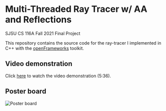 # Multi-Threaded Ray Tracer w/ AA and Reflections
SJSU CS 116A Fall 2021 Final Project

This repository contains the source code for the ray-tracer I implemented in C++ with the [openFrameworks](https://openframeworks.cc/) toolkit.
 
## Video demonstration
Click [here](https://photos.google.com/share/AF1QipOEs0AMgaAG-CiXq8diI9mO2CWGY4nXfHBK7_VtsLe1IBlnMLUrYHJD-OOO8zDpqw/photo/AF1QipMehiKZ2M9SILwxs0pELWECTPpzw_8gS_U05aac?key=cXNmQXR2UFRKNkx0amswU0Q2WjNzdERDb2czRTh3) to watch the video demonstration (5:36).

## Poster board
![Poster board](poster.png)
